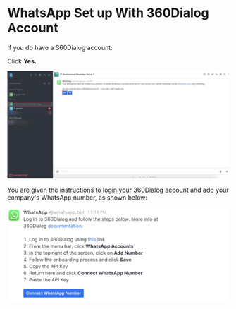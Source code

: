 # WhatsApp Set up With 360Dialog Account

If you do have a 360Dialog account:

Click **Yes.**

![](<../../../../../../.gitbook/assets/image (652) (1) (1) (1) (1) (1) (1).png>)

You are given the instructions to login your 360Dialog account and add your company's WhatsApp number, as shown below:

![](<../../../../../../.gitbook/assets/image (676) (1) (1).png>)
